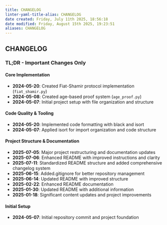 ```yaml
---
title: CHANGELOG
linter-yaml-title-alias: CHANGELOG
date created: Friday, July 11th 2025, 18:56:18
date modified: Friday, August 15th 2025, 19:23:51
aliases: CHANGELOG
---
```


## CHANGELOG

### TL;DR - Important Changes Only

#### **Core Implementation**

- **2024-05-20**: Created Fiat-Shamir protocol implementation (`fiat_shamir.py`)
- **2024-05-08**: Created age-based proof system (`age_proof.py`)
- **2024-05-07**: Initial project setup with file organization and structure

#### **Code Quality & Tooling**

- **2024-05-20**: Implemented code formatting with black and isort
- **2024-05-07**: Applied isort for import organization and code structure

#### **Project Structure & Documentation**

- **2025-07-05**: Major project restructuring and documentation updates
- **2025-07-06**: Enhanced README with improved instructions and clarity
- **2025-07-11**: Standardized README structure and added comprehensive changelog system
- **2025-06-15**: Added.gitignore for better repository management
- **2025-06-14**: Updated README with improved structure
- **2025-02-22**: Enhanced README documentation
- **2025-01-30**: Updated README with additional information
- **2025-01-18**: Significant content updates and project improvements

#### **Initial Setup**

- **2024-05-07**: Initial repository commit and project foundation
